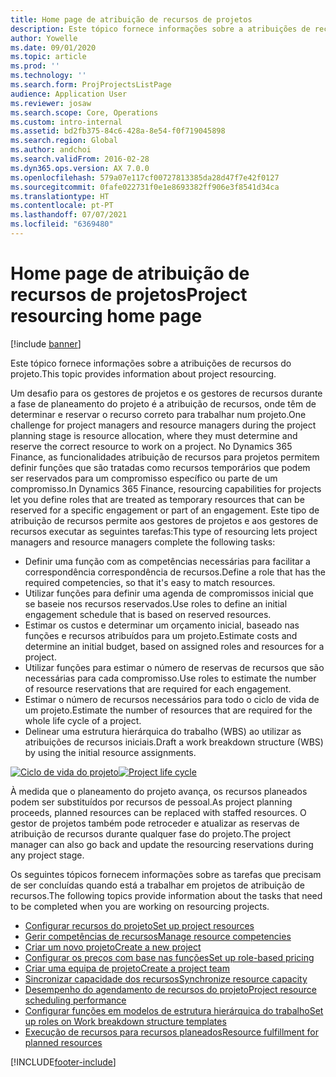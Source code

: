 ```yaml
---
title: Home page de atribuição de recursos de projetos
description: Este tópico fornece informações sobre a atribuições de recursos do projeto.
author: Yowelle
ms.date: 09/01/2020
ms.topic: article
ms.prod: ''
ms.technology: ''
ms.search.form: ProjProjectsListPage
audience: Application User
ms.reviewer: josaw
ms.search.scope: Core, Operations
ms.custom: intro-internal
ms.assetid: bd2fb375-84c6-428a-8e54-f0f719045898
ms.search.region: Global
ms.author: andchoi
ms.search.validFrom: 2016-02-28
ms.dyn365.ops.version: AX 7.0.0
ms.openlocfilehash: 579a07e117cf00727813385da28d47f7e42f0127
ms.sourcegitcommit: 0fafe022731f0e1e8693382ff906e3f8541d34ca
ms.translationtype: HT
ms.contentlocale: pt-PT
ms.lasthandoff: 07/07/2021
ms.locfileid: "6369480"
---
```

# <a name="project-resourcing-home-page"></a><span data-ttu-id="7cd65-103">Home page de atribuição de recursos de projetos</span><span class="sxs-lookup"><span data-stu-id="7cd65-103">Project resourcing home page</span></span>

[!include [banner](../includes/banner.md)]

<span data-ttu-id="7cd65-104">Este tópico fornece informações sobre a atribuições de recursos do projeto.</span><span class="sxs-lookup"><span data-stu-id="7cd65-104">This topic provides information about project resourcing.</span></span>

<span data-ttu-id="7cd65-105">Um desafio para os gestores de projetos e os gestores de recursos durante a fase de planeamento do projeto é a atribuição de recursos, onde têm de determinar e reservar o recurso correto para trabalhar num projeto.</span><span class="sxs-lookup"><span data-stu-id="7cd65-105">One challenge for project managers and resource managers during the project planning stage is resource allocation, where they must determine and reserve the correct resource to work on a project.</span></span> <span data-ttu-id="7cd65-106">No Dynamics 365 Finance, as funcionalidades atribuição de recursos para projetos permitem definir funções que são tratadas como recursos temporários que podem ser reservados para um compromisso específico ou parte de um compromisso.</span><span class="sxs-lookup"><span data-stu-id="7cd65-106">In Dynamics 365 Finance, resourcing capabilities for projects let you define roles that are treated as temporary resources that can be reserved for a specific engagement or part of an engagement.</span></span> <span data-ttu-id="7cd65-107">Este tipo de atribuição de recursos permite aos gestores de projetos e aos gestores de recursos executar as seguintes tarefas:</span><span class="sxs-lookup"><span data-stu-id="7cd65-107">This type of resourcing lets project managers and resource managers complete the following tasks:</span></span>

- <span data-ttu-id="7cd65-108">Definir uma função com as competências necessárias para facilitar a correspondência correspondência de recursos.</span><span class="sxs-lookup"><span data-stu-id="7cd65-108">Define a role that has the required competencies, so that it's easy to match resources.</span></span>
- <span data-ttu-id="7cd65-109">Utilizar funções para definir uma agenda de compromissos inicial que se baseie nos recursos reservados.</span><span class="sxs-lookup"><span data-stu-id="7cd65-109">Use roles to define an initial engagement schedule that is based on reserved resources.</span></span>
- <span data-ttu-id="7cd65-110">Estimar os custos e determinar um orçamento inicial, baseado nas funções e recursos atribuídos para um projeto.</span><span class="sxs-lookup"><span data-stu-id="7cd65-110">Estimate costs and determine an initial budget, based on assigned roles and resources for a project.</span></span>
- <span data-ttu-id="7cd65-111">Utilizar funções para estimar o número de reservas de recursos que são necessárias para cada compromisso.</span><span class="sxs-lookup"><span data-stu-id="7cd65-111">Use roles to estimate the number of resource reservations that are required for each engagement.</span></span>
- <span data-ttu-id="7cd65-112">Estimar o número de recursos necessários para todo o ciclo de vida de um projeto.</span><span class="sxs-lookup"><span data-stu-id="7cd65-112">Estimate the number of resources that are required for the whole life cycle of a project.</span></span>
- <span data-ttu-id="7cd65-113">Delinear uma estrutura hierárquica do trabalho (WBS) ao utilizar as atribuições de recursos iniciais.</span><span class="sxs-lookup"><span data-stu-id="7cd65-113">Draft a work breakdown structure (WBS) by using the initial resource assignments.</span></span>

<span data-ttu-id="7cd65-114">[![Ciclo de vida do projeto](./media/projectresourcing02-1024x812.jpg)](./media/projectresourcing02.jpg)</span><span class="sxs-lookup"><span data-stu-id="7cd65-114">[![Project life cycle](./media/projectresourcing02-1024x812.jpg)](./media/projectresourcing02.jpg)</span></span>

<span data-ttu-id="7cd65-115">À medida que o planeamento do projeto avança, os recursos planeados podem ser substituídos por recursos de pessoal.</span><span class="sxs-lookup"><span data-stu-id="7cd65-115">As project planning proceeds, planned resources can be replaced with staffed resources.</span></span> <span data-ttu-id="7cd65-116">O gestor de projetos também pode retroceder e atualizar as reservas de atribuição de recursos durante qualquer fase do projeto.</span><span class="sxs-lookup"><span data-stu-id="7cd65-116">The project manager can also go back and update the resourcing reservations during any project stage.</span></span>

<span data-ttu-id="7cd65-117">Os seguintes tópicos fornecem informações sobre as tarefas que precisam de ser concluídas quando está a trabalhar em projetos de atribuição de recursos.</span><span class="sxs-lookup"><span data-stu-id="7cd65-117">The following topics provide information about the tasks that need to be completed when you are working on resourcing projects.</span></span>

- [<span data-ttu-id="7cd65-118">Configurar recursos do projeto</span><span class="sxs-lookup"><span data-stu-id="7cd65-118">Set up project resources</span></span>](set-up-project-resources.md)
- [<span data-ttu-id="7cd65-119">Gerir competências de recursos</span><span class="sxs-lookup"><span data-stu-id="7cd65-119">Manage resource competencies</span></span>](manage-resource-competencies.md)
- [<span data-ttu-id="7cd65-120">Criar um novo projeto</span><span class="sxs-lookup"><span data-stu-id="7cd65-120">Create a new project</span></span>](create-new-project.md)
- [<span data-ttu-id="7cd65-121">Configurar os preços com base nas funções</span><span class="sxs-lookup"><span data-stu-id="7cd65-121">Set up role-based pricing</span></span>](set-up-role-based-pricing.md)
- [<span data-ttu-id="7cd65-122">Criar uma equipa de projeto</span><span class="sxs-lookup"><span data-stu-id="7cd65-122">Create a project team</span></span>](create-project-team.md)
- [<span data-ttu-id="7cd65-123">Sincronizar capacidade dos recursos</span><span class="sxs-lookup"><span data-stu-id="7cd65-123">Synchronize resource capacity</span></span>](synchronize-resource-capacity.md)
- [<span data-ttu-id="7cd65-124">Desempenho do agendamento de recursos do projeto</span><span class="sxs-lookup"><span data-stu-id="7cd65-124">Project resource scheduling performance</span></span>](project-scheduling-performance.md)
- [<span data-ttu-id="7cd65-125">Configurar funções em modelos de estrutura hierárquica do trabalho</span><span class="sxs-lookup"><span data-stu-id="7cd65-125">Set up roles on Work breakdown structure templates</span></span>](set-up-roles-wbs-template.md)
- [<span data-ttu-id="7cd65-126">Execução de recursos para recursos planeados</span><span class="sxs-lookup"><span data-stu-id="7cd65-126">Resource fulfillment for planned resources</span></span>](resource-fulfillment-planned-resources.md)


[!INCLUDE[footer-include](../includes/footer-banner.md)]